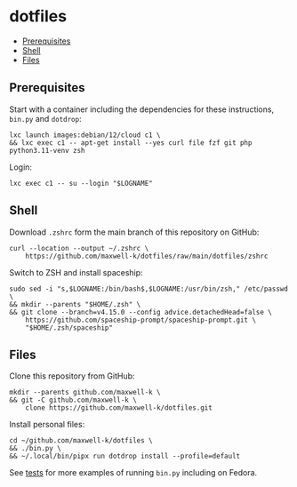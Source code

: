 # dotfiles

<!-- toc -->

- [Prerequisites](#prerequisites)
- [Shell](#shell)
- [Files](#files)

<!-- tocstop -->

## Prerequisites

Start with a container including the dependencies for these instructions,
`bin.py` and `dotdrop`:

<!-- embedme .README.md-files/01.sh -->

```
lxc launch images:debian/12/cloud c1 \
&& lxc exec c1 -- apt-get install --yes curl file fzf git php python3.11-venv zsh
```

Login:

    lxc exec c1 -- su --login "$LOGNAME"

## Shell

Download `.zshrc` form the main branch of this repository on GitHub:

    curl --location --output ~/.zshrc \
        https://github.com/maxwell-k/dotfiles/raw/main/dotfiles/zshrc

Switch to ZSH and install spaceship:

<!-- embedme .README.md-files/02.sh -->

```
sudo sed -i "s,$LOGNAME:/bin/bash$,$LOGNAME:/usr/bin/zsh," /etc/passwd \
&& mkdir --parents "$HOME/.zsh" \
&& git clone --branch=v4.15.0 --config advice.detachedHead=false \
    https://github.com/spaceship-prompt/spaceship-prompt.git \
    "$HOME/.zsh/spaceship"
```

## Files

Clone this repository from GitHub:

    mkdir --parents github.com/maxwell-k \
    && git -C github.com/maxwell-k \
        clone https://github.com/maxwell-k/dotfiles.git

<!-- for equivalent setup from local checkout see .README.md-files/03.sh -->

Install personal files:

<!-- embedme .README.md-files/04.sh -->

```
cd ~/github.com/maxwell-k/dotfiles \
&& ./bin.py \
&& ~/.local/bin/pipx run dotdrop install --profile=default
```

<!-- cleanup in .README.md-files/cleanup.sh not shown -->

See [tests](/tests/) for more examples of running `bin.py` including on Fedora.

<!-- vim: set filetype=markdown.embedme.markdown-toc.htmlCommentNoSpell.dprint : -->

